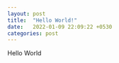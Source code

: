 ```yaml
---
layout: post
title:  "Hello World!"
date:   2022-01-09 22:09:22 +0530
categories: post
---
```

Hello World
